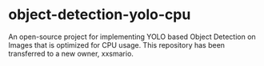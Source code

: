 # object-detection-yolo-cpu 
An open-source project for implementing YOLO based Object Detection on Images that is optimized for CPU usage. This repository has been transferred to a new owner, xxsmario.